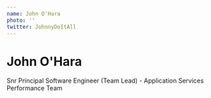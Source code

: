 ```yaml
---
name: John O'Hara
photo: ''
twitter: JohnnyDoItAll
---
```

# John O'Hara 

Snr Principal Software Engineer (Team Lead) - Application Services Performance Team